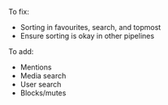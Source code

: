 To fix:

- Sorting in favourites, search, and topmost
- Ensure sorting is okay in other pipelines

To add:

- Mentions
- Media search
- User search
- Blocks/mutes